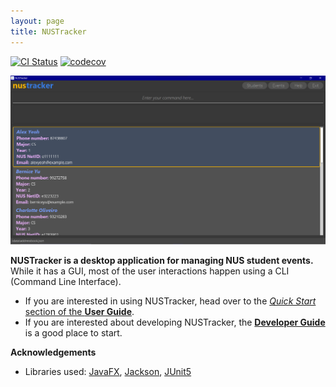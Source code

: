 ```yaml
---
layout: page
title: NUSTracker
---
```


[![CI Status](https://github.com/AY2122S1-CS2103T-T11-1/tp/workflows/Java%20CI/badge.svg)](https://github.com/AY2122S1-CS2103T-T11-1/tp/actions)
[![codecov](https://codecov.io/gh/AY2122S1-CS2103T-T11-1/tp/branch/master/graph/badge.svg)](https://codecov.io/gh/AY2122S1-CS2103T-T11-1/tp)

![Ui](images/Ui1.png)

**NUSTracker is a desktop application for managing NUS student events.** While it has a GUI, most of the user interactions happen using a CLI (Command Line Interface).

* If you are interested in using NUSTracker, head over to the [_Quick Start_ section of the **User Guide**](UserGuide.html#quick-start).
* If you are interested about developing NUSTracker, the [**Developer Guide**](DeveloperGuide.html) is a good place to start.


**Acknowledgements**

* Libraries used: [JavaFX](https://openjfx.io/), [Jackson](https://github.com/FasterXML/jackson), [JUnit5](https://github.com/junit-team/junit5)
